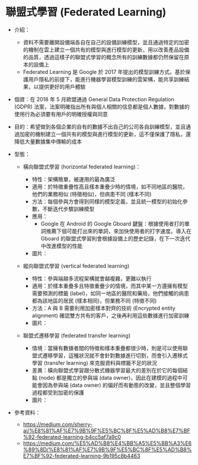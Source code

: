# 聯盟式學習 (Federated Learning)

* 介紹：
  * 資料不需要離開設備端各自在自己的設備訓練模型，並且通過特定的加密的機制在雲上建立一個共有的模型與進行模型的更新，用以改善產品設備的品質，透過這樣子的聯盟式學習的概念所有的訓練數據都仍然保留在原本的設備上
  * Federated Learning 是 Google 於 2017 年提出的模型訓練方式。基於保護用戶隱私的前提下，能進行機器學習模型訓練的雲架構，能共享訓練結果，以提供更好的用戶體驗
* 個資：在 2018 年 5 月歐盟通過 General Data Protection Regulation (GDPR) 法案，法案明確指出所有與個人相關的信息都是個人數據，對數據的使用行為必須要有用戶的明確授權與同意
* 目的：希望做到各個企業的自有的數據不出自己的公司各自訓練模型，並且通過加密的機制建立一個共有的模型與進行模型的更新，這不僅保護了隱私，還降低大量數據集中傳輸的成本
* 型態：
  * 橫向聯盟式學習 (horizontal federated learning)：
    * 特性：架構簡單，被運用的最為廣泛
    * 適用：於特徵重疊性高且樣本重疊少時的情境，如不同地區的醫院，他們的業務相似 (特徵相似)，但病患不同 (樣本不同)
    * 方法：每個參與方會得到同樣的模型定義，並且統一模型的初始化參數，不斷迭代步驟訓練模型
    * 應用：
      * Google 在 Android 的 Google Gboard 鍵盤：根據使用者打的單詞推薦下個可能打出來的單詞，來加快使用者的打字速度。導入在 Gboard 的聯盟式學習則會根據設備上的歷史記錄，在下一次迭代中改進模型的性能
    * 圖片：
    
  * 縱向聯盟式學習 (vertical federated learning)
    * 特性：參與端越多流程架構就會越複雜，更難以執行
    * 適用：於樣本重疊多且特徵重疊少的情境，而其中某一方還擁有模型需要預測的標籤 (label)，如同一地區的醫院和藥局，他們接觸的病患都為該地區的居民 (樣本相同)，但業務不同 (特徵不同)
    * 方法：A 與 B 需要利用加密樣本對齊的技術 (Encrypted entity alignment) 確認雙方共有的客戶，之後再利用這些數據進行加密訓練
    * 圖片：
    
  * 聯盟式遷移學習 (federated transfer learning)
    * 情境：當擁有數據者間的特徵和樣本重疊都很少時，則是可以使用聯盟式遷移學習，這種狀況就不會針對數據進行切割，而會引入遷移式學習 (transfer learning) 來克服資料與標籤不足的狀況
    * 差異：橫向聯盟式學習跟分散式機器學習最大的差別在於它的每個結點 (node) 都是獨立的參與端 (data owner)，因此在建模的過程中可能會因為參與端 (data owner) 的偏好而有動態的改變，並且整個學習過程都受到加密的保護
    * 圖片：    
    
* 參考資料：
  * https://medium.com/sherry-ai/%E8%81%AF%E7%9B%9F%E5%BC%8F%E5%AD%B8%E7%BF%92-federated-learning-b4cc5af7a9c0
  * https://medium.com/%E5%AD%B8%E4%BB%A5%E5%BB%A3%E6%89%8D/%E8%81%AF%E7%9B%9F%E5%BC%8F%E5%AD%B8%E7%BF%92-federated-learning-9b195c8b4463
